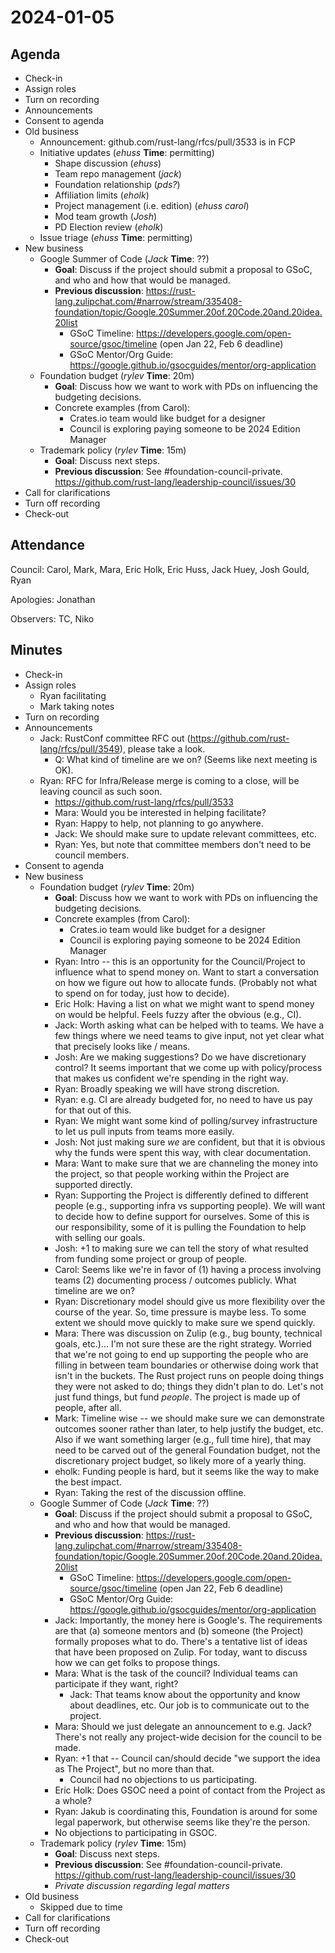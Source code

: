 # 2024-01-05

## Agenda

- Check-in
- Assign roles
- Turn on recording
- Announcements
- Consent to agenda
- Old business
    - Announcement: github.com/rust-lang/rfcs/pull/3533 is in FCP
    - Initiative updates (*ehuss* **Time**: permitting)
        - Shape discussion (*ehuss*)
        - Team repo management (*jack*)
        - Foundation relationship (*pds?*)
        - Affiliation limits (*eholk*)
        - Project management (i.e. edition) (*ehuss* *carol*)
        - Mod team growth (*Josh*)
        - PD Election review (*eholk*)
    - Issue triage (*ehuss* **Time**: permitting)
- New business
    - Google Summer of Code (*Jack* **Time**: ??)
        - **Goal**: Discuss if the project should submit a proposal to GSoC, and who and how that would be managed.
        - **Previous discussion**: https://rust-lang.zulipchat.com/#narrow/stream/335408-foundation/topic/Google.20Summer.20of.20Code.20and.20idea.20list
            - GSoC Timeline: https://developers.google.com/open-source/gsoc/timeline (open Jan 22, Feb 6 deadline)
            - GSoC Mentor/Org Guide: https://google.github.io/gsocguides/mentor/org-application 
    - Foundation budget (*rylev* **Time**: 20m)
        - **Goal**: Discuss how we want to work with PDs on influencing the budgeting decisions.
        - Concrete examples (from Carol): 
            - Crates.io team would like budget for a designer
            - Council is exploring paying someone to be 2024 Edition Manager
    - Trademark policy (*rylev* **Time**: 15m)
        - **Goal**: Discuss next steps.
        - **Previous discussion**: See #foundation-council-private. https://github.com/rust-lang/leadership-council/issues/30
- Call for clarifications
- Turn off recording
- Check-out

## Attendance 

Council: Carol, Mark, Mara, Eric Holk, Eric Huss, Jack Huey, Josh Gould, Ryan

Apologies: Jonathan

Observers: TC, Niko

## Minutes

- Check-in
- Assign roles
    - Ryan facilitating
    - Mark taking notes
- Turn on recording
- Announcements
    - Jack: RustConf committee RFC out (https://github.com/rust-lang/rfcs/pull/3549), please take a look.
        - Q: What kind of timeline are we on? (Seems like next meeting is OK).
    - Ryan: RFC for Infra/Release merge is coming to a close, will be leaving council as such soon.
        - https://github.com/rust-lang/rfcs/pull/3533
        - Mara: Would you be interested in helping facilitate?
        - Ryan: Happy to help, not planning to go anywhere.
        - Jack: We should make sure to update relevant committees, etc.
        - Ryan: Yes, but note that committee members don't need to be council members.
- Consent to agenda
- New business
    - Foundation budget (*rylev* **Time**: 20m)
        - **Goal**: Discuss how we want to work with PDs on influencing the budgeting decisions.
        - Concrete examples (from Carol): 
            - Crates.io team would like budget for a designer
            - Council is exploring paying someone to be 2024 Edition Manager
        - Ryan: Intro -- this is an opportunity for the Council/Project to influence what to spend money on. Want to start a conversation on how we figure out how to allocate funds. (Probably not what to spend on for today, just how to decide).
        - Eric Holk: Having a list on what we might want to spend money on would be helpful. Feels fuzzy after the obvious (e.g., CI).
        - Jack: Worth asking what can be helped with to teams. We have a few things where we need teams to give input, not yet clear what that precisely looks like / means. 
        - Josh: Are we making suggestions? Do we have discretionary control? It seems important that we come up with policy/process that makes us confident we're spending in the right way.
        - Ryan: Broadly speaking we will have strong discretion.
        - Ryan: e.g. CI are already budgeted for, no need to have us pay for that out of this.
        - Ryan: We might want some kind of polling/survey infrastructure to let us pull inputs from teams more easily.
        - Josh: Not just making sure *we* are confident, but that it is obvious why the funds were spent this way, with clear documentation.
        - Mara: Want to make sure that we are channeling the money into the project, so that people working within the Project are supported directly.
        - Ryan: Supporting the Project is differently defined to different people (e.g., supporting infra vs supporting people). We will want to decide how to define support for ourselves. Some of this is our responsibility, some of it is pulling the Foundation to help with selling our goals.
        - Josh: +1 to making sure we can tell the story of what resulted from funding some project or group of people.
        - Carol: Seems like we're in favor of (1) having a process involving teams (2) documenting process / outcomes publicly. What timeline are we on?
        - Ryan: Discretionary model should give us more flexibility over the course of the year. So, time pressure is maybe less. To some extent we should move quickly to make sure we spend quickly.
        - Mara: There was discussion on Zulip (e.g., bug bounty, technical goals, etc.)... I'm not sure these are the right strategy. Worried that we're not going to end up supporting the people who are filling in between team boundaries or otherwise doing work that isn't in the buckets. The Rust project runs on people doing things they were not asked to do; things they didn't plan to do. Let's not just fund things, but fund *people*. The project is made up of people, after all.
        - Mark: Timeline wise -- we should make sure we can demonstrate outcomes sooner rather than later, to help justify the budget, etc. Also if we want something larger (e.g., full time hire), that may need to be carved out of the general Foundation budget, not the discretionary project budget, so likely more of a yearly thing.
        - eholk: Funding people is hard, but it seems like the way to make the best impact.
        - Ryan: Taking the rest of the discussion offline.
    - Google Summer of Code (*Jack* **Time**: ??)
        - **Goal**: Discuss if the project should submit a proposal to GSoC, and who and how that would be managed.
        - **Previous discussion**: https://rust-lang.zulipchat.com/#narrow/stream/335408-foundation/topic/Google.20Summer.20of.20Code.20and.20idea.20list
            - GSoC Timeline: https://developers.google.com/open-source/gsoc/timeline (open Jan 22, Feb 6 deadline)
            - GSoC Mentor/Org Guide: https://google.github.io/gsocguides/mentor/org-application 
        - Jack: Importantly, the money here is Google's. The requirements are that (a) someone mentors and (b) someone (the Project) formally proposes what to do. There's a tentative list of ideas that have been proposed on Zulip. For today, want to discuss how we can get folks to propose things.
        - Mara: What is the task of the council? Individual teams can participate if they want, right?
            - Jack: That teams know about the opportunity and know about deadlines, etc. Our job is to communicate out to the project.
        - Mara: Should we just delegate an announcement to e.g. Jack? There's not really any project-wide decision for the council to be made.
        - Ryan: +1 that -- Council can/should decide "we support the idea as The Project", but no more than that.
            - Council had no objections to us participating.
        - Eric Holk: Does GSOC need a point of contact from the Project as a whole?
        - Ryan: Jakub is coordinating this, Foundation is around for some legal paperwork, but otherwise seems like they're the person.
        - No objections to participating in GSOC.
    - Trademark policy (*rylev* **Time**: 15m)
        - **Goal**: Discuss next steps.
        - **Previous discussion**: See #foundation-council-private. https://github.com/rust-lang/leadership-council/issues/30
        - *Private discussion regarding legal matters*
- Old business
    - Skipped due to time
- Call for clarifications
- Turn off recording
- Check-out
